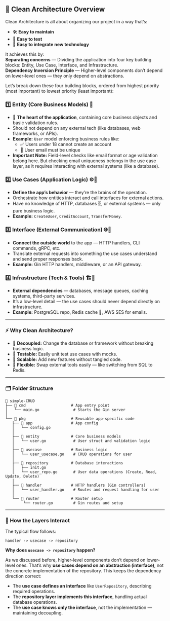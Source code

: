 ## 🧼 Clean Architecture Overview

Clean Architecture is all about organizing our project in a way that’s:
- 🛠️ **Easy to maintain**
- 🧪 **Easy to test**
- 🔌 **Easy to integrate new technology**

It achieves this by:  
**Separating concerns** — Dividing the application into four key building blocks: Entity, Use Case, Interface, and Infrastructure.  
**Dependency Inversion Principle** — Higher-level components don’t depend on lower-level ones — they only depend on abstractions.

Let’s break down these four building blocks, ordered from highest priority (most important) to lowest priority (least important):

### 1️⃣ Entity (Core Business Models) 🧠
- 💖 **The heart of the application**, containing core business objects and basic validation rules.
- Should not depend on any external tech (like databases, web frameworks, or APIs).
- **Example:** `User` model enforcing business rules like:
   - ✅ Users under 18 cannot create an account
   - 🚫 User email must be unique
- **Important Note:** Field-level checks like email format or age validation belong here. But checking email uniqueness belongs in the use case layer, as it requires interacting with external systems (like a database).

### 2️⃣ Use Cases (Application Logic) ⚙️🧠
- **Define the app’s behavior** — they’re the brains of the operation.
- Orchestrate how entities interact and call interfaces for external actions.
- Have no knowledge of HTTP, databases 🗄️, or external systems — only pure business logic.
- **Example:** `CreateUser`, `CreditAccount`, `TransferMoney`.

### 3️⃣ Interface (External Communication) 🌐📡
- **Connect the outside world** to the app — HTTP handlers, CLI commands, gRPC, etc.
- Translate external requests into something the use cases understand and send proper responses back.
- **Example:** Gin HTTP handlers, middleware, or an API gateway.

### 4️⃣ Infrastructure (Tech & Tools) 🏗️🔧
- **External dependencies** — databases, message queues, caching systems, third-party services.
- It’s a low-level detail — the use cases should never depend directly on infrastructure.
- **Example:** PostgreSQL repo, Redis cache 💾, AWS SES for emails.

---

### ⚡ Why Clean Architecture?
- 🧠 **Decoupled:** Change the database or framework without breaking business logic.
- 🧪 **Testable:** Easily unit test use cases with mocks.
- 🌱 **Scalable:** Add new features without tangled code.
- 🧩 **Flexible:** Swap external tools easily — like switching from SQL to Redis.

---

### 🗂️ Folder Structure
```
📂 simple-CRUD
├── 📂 cmd                    # App entry point
│   └── main.go               # Starts the Gin server
│
└── 📂 pkg                    # Reusable app-specific code
   ├── 📂 app                 # App config
   │   └── config.go          
   │
   ├── 📂 entity              # Core business models
   │   └── user.go            # User struct and validation logic
   │
   ├── 📂 usecase             # Business logic
   │   └── user_usecase.go    # CRUD operations for user
   │
   ├── 📂 repository          # Database interactions
   │   ├── init.go
   │   └── user_repo.go       # User data operations (Create, Read, Update, Delete)
   │
   ├── 📂 handler             # HTTP handlers (Gin controllers)
   │   └── user_handler.go    # Routes and request handling for user
   │
   └── 📂 router              # Router setup
        └── router.go         # Gin routes and setup            
```

---

### 🧠 How the Layers Interact
The typical flow follows:
```
handler -> usecase -> repository
```
**Why does `usecase -> repository` happen?**

As we discussed before, higher-level components don’t depend on lower-level ones. That’s why **use cases depend on an abstraction (interface)**, not the concrete implementation of the repository. This keeps the dependency direction correct:
- The **use case defines an interface** like `UserRepository`, describing required operations.
- The **repository layer implements this interface**, handling actual database operations.
- The **use case knows only the interface**, not the implementation — maintaining decoupling.
